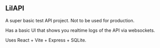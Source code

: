 ## LilAPI

A super basic test API project. Not to be used for production.

Has a basic UI that shows you realtime logs of the API via websockets.

Uses React + Vite + Express + SQLite.